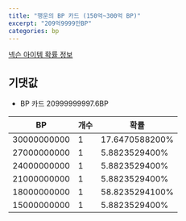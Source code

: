 ```yaml
---
title: "행운의 BP 카드 (150억~300억 BP)"
excerpt: "209억9999만BP"
categories: bp
---
```

[넥슨 아이템 확률 정보](http://iteminfo.nexon.com/probability/fo4?sn=7221)

## 기댓값
  - BP 카드 20999999997.6BP

|BP|개수|확률|
|---|---|---|
|30000000000|1|17.6470588200%|
|27000000000|1|5.8823529400%|
|24000000000|1|5.8823529400%|
|21000000000|1|5.8823529400%|
|18000000000|1|58.8235294100%|
|15000000000|1|5.8823529400%|
